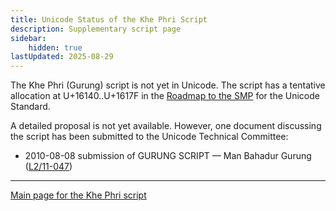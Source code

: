 ```yaml
---
title: Unicode Status of the Khe Phri Script
description: Supplementary script page
sidebar:
    hidden: true
lastUpdated: 2025-08-29
---
```


The Khe Phri (Gurung) script is not yet in Unicode. The script has a tentative allocation at U+16140..U+1617F in the [Roadmap to the SMP](http://www.unicode.org/roadmaps/smp/) for the Unicode Standard.

[comment]: # (end of intro)

[comment]: # (start of blocks)

[comment]: # (end of blocks)

[comment]: # (start of chars)

[comment]: # (end of chars)

[comment]: # (start of rest)

A detailed proposal is not yet available. However, one document discussing the script has been submitted to the Unicode Technical Committee:

- 2010-08-08 submission of GURUNG SCRIPT — Man Bahadur Gurung ([L2/11-047](http://www.unicode.org/cgi-bin/GetMatchingDocs.pl?L2/11-047))



<hr/>

[Main page for the Khe Phri script](/scrlang/scripts/gukh)

